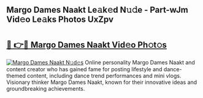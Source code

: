 ## Margo Dames Naakt Le𝚊k𝚎d N𝚞𝚍e - Part-wJm Vid𝚎o Le𝚊ks Photos UxZpv

# <h2><a href="http://fb8cdmh.evod.top/?m=Margo+Dames+Naakt">🔗 👉🔴 Margo Dames Naakt Vid𝚎o Ph𝚘t𝚘s</a></h2>

[![Margo Dames Naakt N𝚞d𝚎s](https://i.imgur.com/8V9OHl7.gif)](http://fb8cdmh.evod.top/?m=Margo+Dames+Naakt)
Online personality Margo Dames Naakt and content creator who has gained fame for posting lifestyle and dance-themed content, including dance trend performances and mini vlogs. Visionary thinker Margo Dames Naakt, known for their innovative ideas and groundbreaking achievements. 
